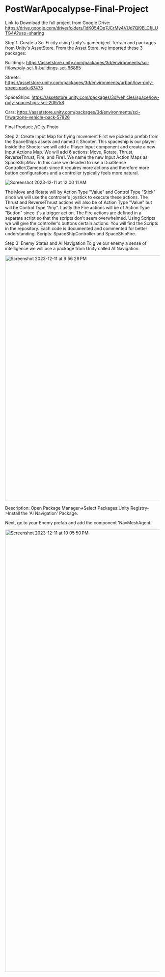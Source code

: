 # PostWarApocalypse-Final-Project
Link to Download the full project from Google Drive: https://drive.google.com/drive/folders/1dK054Oq7JCrMy4VUd7Ql9B_CfjLUTG4A?usp=sharing

Step 1: Create a Sci Fi city using Unity's gameobject Terrain and packages from Unity's AssetStore. From the Asset Store, we imported these 3 packages:

Buildings: https://assetstore.unity.com/packages/3d/environments/sci-fi/lowpoly-sci-fi-buildings-set-66885

Streets: https://assetstore.unity.com/packages/3d/environments/urban/low-poly-street-pack-67475

SpaceShips: https://assetstore.unity.com/packages/3d/vehicles/space/low-poly-spaceships-set-209758

Cars: https://assetstore.unity.com/packages/3d/environments/sci-fi/warzone-vehicle-pack-57826

Final Product: //City Photo

Step 2: Create Input Map for flying movement
First we picked a prefab from the SpaceShips assets and named it Shooter. This spaceship is our player.
Inside the Shooter we will add a Player Input component and create a new Input Actions Map.
We will add 6 actions: Move, Rotate, Thrust, ReverseThrust, Fire, and Fire1.
We name the new Input Action Maps as SpaceShipMov. In this case we decided to use a DualSense Controller(Gamepad) since it requires more actions and therefore more button configurations and a controller typically feels more natural.

![Screenshot 2023-12-11 at 12 00 11 AM](https://github.com/MegretMendez/PostWarApocalypse-Final-Project/assets/142510070/ed4163fc-e2e9-4795-a17b-ef4d799a9e2d)

The Move and Rotate will by Action Type "Value" and Control Type "Stick" since we will use the controler's joystick to execute these actions. The Thrust and ReverseThrust actions will also be of Action Type "Value" but will be Control Type "Any". Lastly the Fire actions will be of Action Type "Button" since it's a trigger action. The Fire actions are defined in a separate script so that the scripts don't seem overwhelmed.
Using Scripts we will give the controller's buttons certain actions. You will find the Scripts in the repository. Each code is documented and commented for better understanding. 
Scripts: SpaceShipController and SpaceShipFire.

Step 3: Enemy States and AI Navigation
To give our enemy a sense of intelligence we will use a package from Unity called AI Navigation. 

<img width="800" alt="Screenshot 2023-12-11 at 9 56 29 PM" src="https://github.com/MegretMendez/PostWarApocalypse-Final-Project/assets/142510070/c38c6570-072d-4ad3-a51c-0756b7f3275d">

Description: Open Package Manager->Select Packages:Unity Registry->Install the 'AI Navigation' Package.

Next, go to your Enemy prefab and add the component 'NavMeshAgent'.

<img width="1440" alt="Screenshot 2023-12-11 at 10 05 50 PM" src="https://github.com/MegretMendez/PostWarApocalypse-Final-Project/assets/142510070/1b3ca1d6-1cbd-4519-83b4-2553c769a486">

